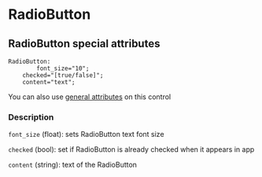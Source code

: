 # RadioButton

## RadioButton special attributes
    RadioButton:
            font_size="10";
	    checked="[true/false]";
	    content="text";

You can also use [general attributes](https://github.com/d3m0n-project/d3m0n_os/blob/main/rootfs/usr/share/d3m0n/documentation/GeneralAttributes.md) on this control

### Description
`font_size` (float): sets RadioButton text font size

`checked` (bool): set if RadioButton is already checked when it appears in app

`content` (string): text of the RadioButton

